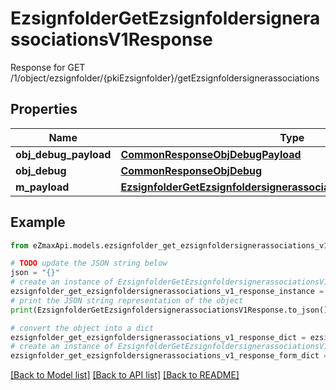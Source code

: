 # EzsignfolderGetEzsignfoldersignerassociationsV1Response

Response for GET /1/object/ezsignfolder/{pkiEzsignfolder}/getEzsignfoldersignerassociations

## Properties

Name | Type | Description | Notes
------------ | ------------- | ------------- | -------------
**obj_debug_payload** | [**CommonResponseObjDebugPayload**](CommonResponseObjDebugPayload.md) |  | 
**obj_debug** | [**CommonResponseObjDebug**](CommonResponseObjDebug.md) |  | [optional] 
**m_payload** | [**EzsignfolderGetEzsignfoldersignerassociationsV1ResponseMPayload**](EzsignfolderGetEzsignfoldersignerassociationsV1ResponseMPayload.md) |  | 

## Example

```python
from eZmaxApi.models.ezsignfolder_get_ezsignfoldersignerassociations_v1_response import EzsignfolderGetEzsignfoldersignerassociationsV1Response

# TODO update the JSON string below
json = "{}"
# create an instance of EzsignfolderGetEzsignfoldersignerassociationsV1Response from a JSON string
ezsignfolder_get_ezsignfoldersignerassociations_v1_response_instance = EzsignfolderGetEzsignfoldersignerassociationsV1Response.from_json(json)
# print the JSON string representation of the object
print(EzsignfolderGetEzsignfoldersignerassociationsV1Response.to_json())

# convert the object into a dict
ezsignfolder_get_ezsignfoldersignerassociations_v1_response_dict = ezsignfolder_get_ezsignfoldersignerassociations_v1_response_instance.to_dict()
# create an instance of EzsignfolderGetEzsignfoldersignerassociationsV1Response from a dict
ezsignfolder_get_ezsignfoldersignerassociations_v1_response_form_dict = ezsignfolder_get_ezsignfoldersignerassociations_v1_response.from_dict(ezsignfolder_get_ezsignfoldersignerassociations_v1_response_dict)
```
[[Back to Model list]](../README.md#documentation-for-models) [[Back to API list]](../README.md#documentation-for-api-endpoints) [[Back to README]](../README.md)


